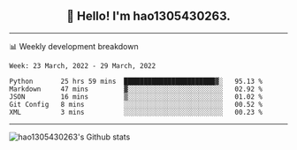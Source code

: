 <h2 align="center">👋 Hello! I'm hao1305430263.</h2>


---- 
📊 Weekly development breakdown

<!--START_SECTION:waka-->
```text
Week: 23 March, 2022 - 29 March, 2022

Python       25 hrs 59 mins  ███████████████████████▓░   95.13 % 
Markdown     47 mins         ▓░░░░░░░░░░░░░░░░░░░░░░░░   02.92 % 
JSON         16 mins         ▒░░░░░░░░░░░░░░░░░░░░░░░░   01.02 % 
Git Config   8 mins          ░░░░░░░░░░░░░░░░░░░░░░░░░   00.52 % 
XML          3 mins          ░░░░░░░░░░░░░░░░░░░░░░░░░   00.23 % 
```
<!--END_SECTION:waka-->
----
![hao1305430263's Github stats](https://github-readme-stats.vercel.app/api?username=hao1305430263&show_icons=true)


<!--
**hao1305430263/hao1305430263** is a ✨ _special_ ✨ repository because its `README.md` (this file) appears on your GitHub profile.

Here are some ideas to get you started:

- 🔭 I’m currently working on ...
- 🌱 I’m currently learning ...
- 👯 I’m looking to collaborate on ...
- 🤔 I’m looking for help with ...
- 💬 Ask me about ...
- 📫 How to reach me: ...
- 😄 Pronouns: ...
- ⚡ Fun fact: ...
-->
